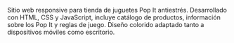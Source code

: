 Sitio web responsive para tienda de juguetes Pop It antiestrés. Desarrollado con HTML, CSS y JavaScript, incluye catálogo de productos, información sobre los Pop It y reglas de juego. Diseño colorido adaptado tanto a dispositivos móviles como escritorio.
